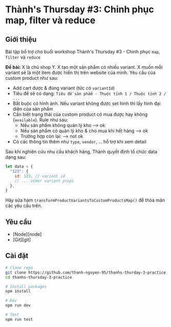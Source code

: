 # Thành's Thursday #3: Chinh phục map, filter và reduce

## Giới thiệu

Bài tập bổ trợ cho buổi workshop Thành's Thursday #3 - Chinh phục `map`, `filter` và `reduce`

**Đề bài:** X là chủ shop Y. X tạo một sản phẩm có nhiều variant. X muốn mỗi variant sẽ là một item được hiển thị trên website của mình. Yêu cầu của custom product như sau:

- Add cart được & đúng variant (tức có `variantId`)
- Tiêu đề sẽ có dạng: `Tiêu đề sản phẩm - Thuộc tính 1 / Thuộc tính 2 / ...`
- Bắt buộc có hình ảnh. Nếu variant không được set hình thì lấy hình đại diện của sản phẩm
- Cần biết trạng thái của custom product có mua được hay không (`available`). Rule như sau:
  - Nếu sản phẩm không quản lý kho --> ok
  - Nếu sản phẩm có quản lý kho & cho mua khi hết hàng --> ok
  - Trường hợp còn lại: --> not ok
- Có các thông tin thêm như `type`, `vendor`, ... hỗ trợ khi xem detail

Sau khi nghiên cứu nhu cầu khách hàng, Thành quyết định tổ chức data dạng sau:

```js
let data = {
  "123": {
    id: 123, // variant id
    // ... other variant props
  },
}
```

Hãy sửa hàm `transformProductVariantsToCustomProductsMap()` để thỏa mãn các yêu cầu trên.

## Yêu cầu

- [Node][node]
- [Git][git]

## Cài đặt

```bash
# Clone repo
git clone https://github.com/thanh-nguyen-95/thanhs-thurday-3-practice
cd thanhs-thursday-3-practice

# Install packages
npm install

# Dev
npm run dev

# Test
npm run test
```
